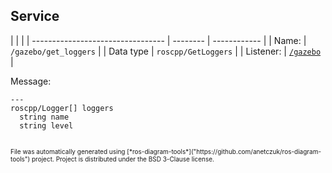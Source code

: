 <!--
File was automatically generated using 'ros-diagram-tools' project.
Project is distributed under the BSD 3-Clause license.
-->

## Service


|  |  |
| --------------------------------- | -------- | ------------ |
| Name: | `/gazebo/get_loggers` |
| Data type | `roscpp/GetLoggers` |
| Listener: | [`/gazebo`](n__gazebo.html) |

Message:
```
---
roscpp/Logger[] loggers
  string name
  string level


```



<font size="1">
    File was automatically generated using [*ros-diagram-tools*]("https://github.com/anetczuk/ros-diagram-tools") project.
    Project is distributed under the BSD 3-Clause license.
</font>
